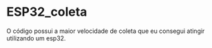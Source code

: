 # ESP32_coleta
O código possui a maior velocidade de coleta que eu consegui atingir utilizando um esp32.
